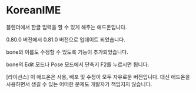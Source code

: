 # KoreanIME
블렌더에서 한글 입력을 할 수 있게 해주는 애드온입니다.

0.80.0 버전에서 0.81.0 버전으로 업데이트 되었습니다.

bone의 이름도 수정할 수 있도록 기능이 추가되었습니다.

bone의 Edit 모드나 Pose 모드에서 단축키 F2를 누르시면 됩니다.

[라이선스]
이 애드온은 사용, 배포 및 수정이 모두 자유로운 버전입니다.
대신 애드온을 사용하면서 생길 수 있는 어떠한 문제도 개발자가 책임지지 않습니다.
